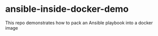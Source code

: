 ansible-inside-docker-demo
==========================

This repo demonstrates how to pack an Ansible playbook into a docker image
